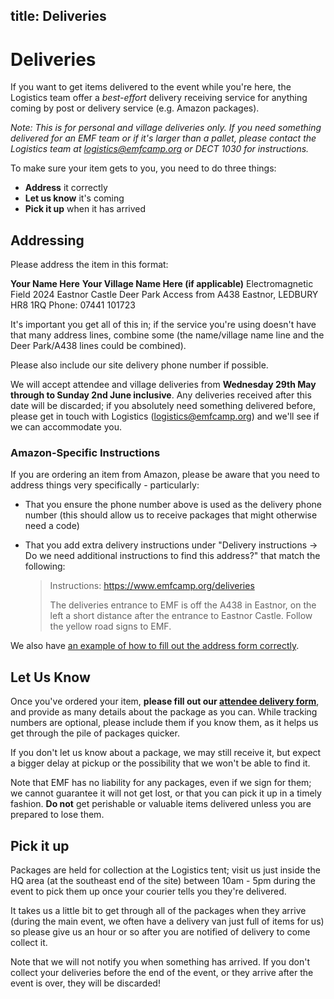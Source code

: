 title: Deliveries
---
# Deliveries

If you want to get items delivered to the event while you're here, the Logistics team offer a *best-effort* delivery receiving service for anything coming by post or delivery service (e.g. Amazon packages).

*Note: This is for personal and village deliveries only. If you need something delivered for an EMF team or if it's larger than a pallet, please contact the Logistics team at <logistics@emfcamp.org> or DECT 1030 for instructions.*

To make sure your item gets to you, you need to do three things:

* **Address** it correctly
* **Let us know** it's coming
* **Pick it up** when it has arrived

## Addressing

Please address the item in this format:

**Your Name Here**
**Your Village Name Here (if applicable)**
Electromagnetic Field 2024
Eastnor Castle Deer Park
Access from A438
Eastnor, LEDBURY HR8 1RQ
Phone: 07441 101723

It's important you get all of this in; if the service you're using doesn't have that many address lines, combine some (the name/village name line and the Deer Park/A438 lines could be combined).

Please also include our site delivery phone number if possible.

We will accept attendee and village deliveries from **Wednesday 29th May through to Sunday 2nd June inclusive**. Any deliveries received after this date will be discarded; if you absolutely need something delivered before, please get in touch with Logistics (<logistics@emfcamp.org>) and we'll see if we can accommodate you.

### Amazon-Specific Instructions

If you are ordering an item from Amazon, please be aware that you need to address things very specifically - particularly:

* That you ensure the phone number above is used as the delivery phone number (this should allow us to receive packages that might otherwise need a code)

* That you add extra delivery instructions under "Delivery instructions -> Do we need additional instructions to find this address?" that match the following:

    > Instructions: https://www.emfcamp.org/deliveries
    >
    > The deliveries entrance to EMF is off the A438 in Eastnor, on the left a short distance after the entrance to Eastnor Castle. Follow the yellow road signs to EMF.

We also have [an example of how to fill out the address form correctly](/static/images/about/delivery_example.png).

## Let Us Know

Once you've ordered your item, **please fill out our [attendee delivery form](https://grist.orga.emfcamp.org/forms/8K5iWGnmsyHS71NDesWDQy/7)**, and provide as many details about the package as you can. While tracking numbers are optional, please include them if you know them, as it helps us get through the pile of packages quicker.

If you don't let us know about a package, we may still receive it, but expect a bigger delay at pickup or the possibility that we won't be able to find it.

Note that EMF has no liability for any packages, even if we sign for them; we cannot guarantee it will not get lost, or that you can pick it up in a timely fashion. **Do not** get perishable or valuable items delivered unless you are prepared to lose them.

## Pick it up

Packages are held for collection at the Logistics tent; visit us just inside the HQ area (at the southeast end of the site) between 10am - 5pm during the event to pick them up once your courier tells you they're delivered.

It takes us a little bit to get through all of the packages when they arrive (during the main event, we often have a delivery van just full of items for us) so please give us an hour or so after you are notified of delivery to come collect it.

Note that we will not notify you when something has arrived. If you don't collect your deliveries before the end of the event, or they arrive after the event is over, they will be discarded!

